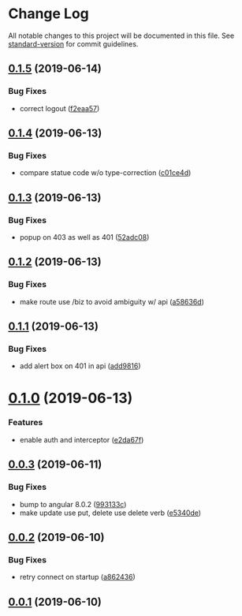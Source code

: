 # Change Log

All notable changes to this project will be documented in this file. See [standard-version](https://github.com/conventional-changelog/standard-version) for commit guidelines.

## [0.1.5](https://git.agilicus.com/don/sample-angular-app/compare/v0.1.4...v0.1.5) (2019-06-14)


### Bug Fixes

* correct logout ([f2eaa57](https://git.agilicus.com/don/sample-angular-app/commits/f2eaa57))



## [0.1.4](https://git.agilicus.com/don/sample-angular-app/compare/v0.1.3...v0.1.4) (2019-06-13)


### Bug Fixes

* compare statue code w/o type-correction ([c01ce4d](https://git.agilicus.com/don/sample-angular-app/commits/c01ce4d))



## [0.1.3](https://git.agilicus.com/don/sample-angular-app/compare/v0.1.2...v0.1.3) (2019-06-13)


### Bug Fixes

* popup on 403 as well as 401 ([52adc08](https://git.agilicus.com/don/sample-angular-app/commits/52adc08))



## [0.1.2](https://git.agilicus.com/don/sample-angular-app/compare/v0.1.1...v0.1.2) (2019-06-13)


### Bug Fixes

* make route use /biz to avoid ambiguity w/ api ([a58636d](https://git.agilicus.com/don/sample-angular-app/commits/a58636d))



## [0.1.1](https://git.agilicus.com/don/sample-angular-app/compare/v0.1.0...v0.1.1) (2019-06-13)


### Bug Fixes

* add alert box on 401 in api ([add9816](https://git.agilicus.com/don/sample-angular-app/commits/add9816))



# [0.1.0](https://git.agilicus.com/don/sample-angular-app/compare/v0.0.3...v0.1.0) (2019-06-13)


### Features

* enable auth and interceptor ([e2da67f](https://git.agilicus.com/don/sample-angular-app/commits/e2da67f))



## [0.0.3](https://git.agilicus.com/don/sample-angular-app/compare/v0.0.2...v0.0.3) (2019-06-11)


### Bug Fixes

* bump to angular 8.0.2 ([993133c](https://git.agilicus.com/don/sample-angular-app/commits/993133c))
* make update use put, delete use delete verb ([e5340de](https://git.agilicus.com/don/sample-angular-app/commits/e5340de))



## [0.0.2](https://git.agilicus.com/don/sample-angular-app/compare/v0.0.1...v0.0.2) (2019-06-10)


### Bug Fixes

* retry connect on startup ([a862436](https://git.agilicus.com/don/sample-angular-app/commits/a862436))



## [0.0.1](https://git.agilicus.com/don/sample-angular-app/compare/v0.0.0...v0.0.1) (2019-06-10)
